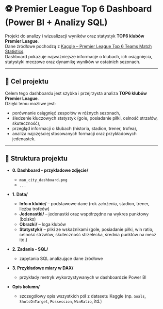 # ⚽ Premier League Top 6 Dashboard (Power BI + Analizy SQL)

Projekt do analizy i wizualizacji wyników oraz statystyk **TOP6 klubów Premier League**.  
Dane źródłowe pochodzą z [Kaggle – Premier League Top 6 Teams Match Statistics](https://www.kaggle.com/datasets/ensarakbas/premier-league-top-6-teams-match-statistics).  
Dashboard pokazuje najważniejsze informacje o klubach, ich osiągnięcia, statystyki meczowe oraz dynamikę wyników w ostatnich sezonach.

---

## 🎯 Cel projektu

Celem tego dashboardu jest szybka i przejrzysta analiza **TOP6 klubów Premier League**.  
Dzięki temu możliwe jest:
- porównanie osiągnięć zespołów w różnych sezonach,  
- śledzenie kluczowych statystyk (gole, posiadanie piłki, celność strzałów, skuteczność),  
- przegląd informacji o klubach (historia, stadion, trener, trofea),  
- analiza najczęściej stosowanych formacji oraz przykładowych jedenastek.

---

## 📂 Struktura projektu

- **0. Dashboard - przykładowe zdjęcie/**  
  - `man_city_dashboard.png`  
  - `...`

- **1. Data/**  
  - **Info o klubie/** – podstawowe dane (rok założenia, stadion, trener, liczba trofeów)  
  - **Jedenastki/** – jedenastki oraz współrzędne na wykres punktowy (boisko) 
  - **Obrazki/** – loga klubów  
  - **Statystyki/** – pliki ze wskaźnikami (gole, posiadanie piłki, win ratio, celność strzałów, skuteczność strzelecka, średnia punktów na mecz itd.)

- **2. Zadania - SQL/**  
  - zapytania SQL analizujące dane źródłowe

- **3. Przykładowe miary w DAX/**  
  - przykłady metryk wykorzystywanych w dashboardzie Power BI

- **Opis kolumn/**  
  - szczegółowy opis wszystkich pól z datasetu Kaggle (np. `Goals`, `ShotsOnTarget`, `Possession`, `WinRatio`, itd.)
